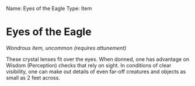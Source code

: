 Name: Eyes of the Eagle
Type: Item

# Eyes of the Eagle
_Wondrous item, uncommon (requires attunement)_

These crystal lenses fit over the eyes. When donned, one has advantage on Wisdom (Perception) checks that rely on sight. In conditions of clear visibility, one can make out details of even far-off creatures and objects as small as 2 feet across.